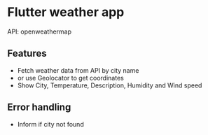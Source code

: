 # Flutter weather app

API: openweathermap

## Features

- Fetch weather data from API by city name
- or use Geolocator to get coordinates
- Show City, Temperature, Description, Humidity and Wind speed 

## Error handling

- Inform if city not found